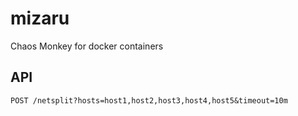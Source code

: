 # mizaru
Chaos Monkey for docker containers

## API

```
POST /netsplit?hosts=host1,host2,host3,host4,host5&timeout=10m
```

